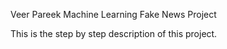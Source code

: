 Veer Pareek Machine Learning Fake News Project

This is the step by step description of this project.

